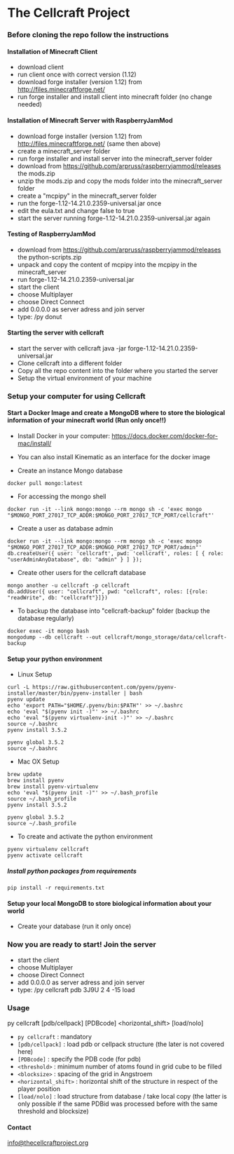 # The Cellcraft Project

### Before cloning the repo follow the instructions
#### Installation of Minecraft Client
- download client
- run client once with correct version (1.12)
- download forge installer (version 1.12) from http://files.minecraftforge.net/
- run forge installer and install client into minecraft folder (no change needed)

#### Installation of Minecraft Server with RaspberryJamMod
- download forge installer (version 1.12) from http://files.minecraftforge.net/ (same then above)
- create a minecraft_server folder
- run forge installer and install server into the minecraft_server folder
- download from https://github.com/arpruss/raspberryjammod/releases the mods.zip
- unzip the mods.zip and copy the mods folder into the minecraft_server folder
- create a "mcpipy" in the minecraft_server folder
- run the forge-1.12-14.21.0.2359-universal.jar once
- edit the eula.txt and change false to true
- start the server running forge-1.12-14.21.0.2359-universal.jar again

#### Testing of RaspberryJamMod
- download from https://github.com/arpruss/raspberryjammod/releases the python-scripts.zip
- unpack and copy the content of mcpipy into the mcpipy in the minecraft_server
- run forge-1.12-14.21.0.2359-universal.jar
- start the client
- choose Multiplayer
- choose Direct Connect
- add 0.0.0.0 as server adress and join server
- type: /py donut

#### Starting the server with cellcraft
- start the server with cellcraft java -jar forge-1.12-14.21.0.2359-universal.jar
- Clone cellcraft into a different folder
- Copy all the repo content into the folder where you started the server
- Setup the virtual environment of your machine


### Setup your computer for using Cellcraft
#### Start a Docker Image and create a MongoDB where to store the biological information of your minecraft world (Run only once!!)

* Install Docker in your computer: https://docs.docker.com/docker-for-mac/install/
* You can also install Kinematic as an interface for the docker image

* Create an instance Mongo database
```
docker pull mongo:latest
```

* For accessing the mongo shell
```
docker run -it --link mongo:mongo --rm mongo sh -c 'exec mongo "$MONGO_PORT_27017_TCP_ADDR:$MONGO_PORT_27017_TCP_PORT/cellcraft"'
```

* Create a user as database admin
```
docker run -it --link mongo:mongo --rm mongo sh -c 'exec mongo "$MONGO_PORT_27017_TCP_ADDR:$MONGO_PORT_27017_TCP_PORT/admin"'
db.createUser({ user: 'cellcraft', pwd: 'cellcraft', roles: [ { role: "userAdminAnyDatabase", db: "admin" } ] });
```

* Create other users for the cellcraft database
```
mongo another -u cellcraft -p cellcraft
db.addUser({ user: "cellcraft", pwd: "cellcraft", roles: [{role: "readWrite", db: "cellcraft"}]})
```

* To backup the database into "cellcraft-backup" folder (backup the database regularly)
```
docker exec -it mongo bash
mongodump --db cellcraft --out cellcraft/mongo_storage/data/cellcraft-backup
```


#### Setup your python environment

* Linux Setup
```
curl -L https://raw.githubusercontent.com/pyenv/pyenv-installer/master/bin/pyenv-installer | bash
pyenv update
echo 'export PATH="$HOME/.pyenv/bin:$PATH"' >> ~/.bashrc
echo 'eval "$(pyenv init -)"' >> ~/.bashrc
echo 'eval "$(pyenv virtualenv-init -)"' >> ~/.bashrc
source ~/.bashrc
pyenv install 3.5.2

pyenv global 3.5.2
source ~/.bashrc
```

* Mac OX Setup
```
brew update
brew install pyenv
brew install pyenv-virtualenv
echo 'eval "$(pyenv init -)"' >> ~/.bash_profile
source ~/.bash_profile
pyenv install 3.5.2

pyenv global 3.5.2
source ~/.bash_profile
```

* To create and activate the python environment
```
pyenv virtualenv cellcraft
pyenv activate cellcraft
```


##### Install python packages from requirements
```
pip install -r requirements.txt
```


#### Setup your local MongoDB to store biological information about your world
* Create your database (run it only once)


### Now you are ready to start! Join the server
- start the client
- choose Multiplayer
- choose Direct Connect
- add 0.0.0.0 as server adress and join server
- type: /py cellcraft pdb 3J9U 2 4 -15 load

### Usage
  py cellcraft [pdb/cellpack] [PDBcode] <threshold> <blocksize> <horizontal_shift> [load/nolo]
- `py cellcraft` : mandatory
- `[pdb/cellpack]` : load pdb or cellpack structure (the later is not covered here)
- `[PDBcode]` : specify the PDB code (for pdb)
- `<threshold>` : minimum number of atoms found in grid cube to be filled
- `<blocksize>` : spacing of the grid in Angstroem
- `<horizontal_shift>` : horizontal shift of the structure in respect of the player position
- `[load/nolo]` :  load structure from database / take local copy
  (the latter is only possible if the same PDBid was processed before with the same threshold and blocksize)


#### Contact
info@thecellcraftproject.org
